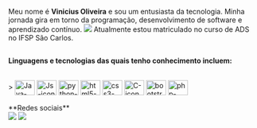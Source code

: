 Meu nome é **Vinicius Oliveira** e sou um entusiasta da tecnologia. Minha jornada gira em torno da programação, desenvolvimento de software e aprendizado contínuo.
<picture>
  <source
    srcset="https://github-readme-stats.vercel.app/api?username=Vinicius64&show_icons=true&theme=github_dark"
    media="(prefers-color-scheme: dark)"
  />
  <source
    srcset="https://github-readme-stats.vercel.app/api?username=Vinicius64&show_icons=true"
    media="(prefers-color-scheme: light), (prefers-color-scheme: no-preference)"
  />
  <img src="https://github-readme-stats.vercel.app/api?username=Vinicius64&show_icons=true" />
</picture>
Atualmente estou matriculado no curso de ADS no IFSP São Carlos.
##
**Linguagens e tecnologias das quais tenho conhecimento incluem:**
<div style="display: inline_block"><br>>
<img align="center" alt="Java-icon" height="30" width="40" src="https://cdn.jsdelivr.net/gh/devicons/devicon/icons/java/java-original.svg" />
<img align="center" alt="Js-icon" height="30" width="40" src="https://cdn.jsdelivr.net/gh/devicons/devicon/icons/javascript/javascript-original.svg" />
<img align="center" alt="python-icon" height="30" width="40" src="https://cdn.jsdelivr.net/gh/devicons/devicon/icons/python/python-original.svg" />
<img align="center" alt="html5-icon" height="30" width="40" src="https://cdn.jsdelivr.net/gh/devicons/devicon/icons/html5/html5-original.svg" />
<img align="center" alt="css3-icon" height="30" width="40" src="https://cdn.jsdelivr.net/gh/devicons/devicon/icons/css3/css3-original-wordmark.svg" />
<img align="center" alt="C-icon" height="30" width="40" src="https://cdn.jsdelivr.net/gh/devicons/devicon/icons/c/c-original.svg" />
<img align="center" alt="bootstrap-icon" height="30" width="40" src="https://cdn.jsdelivr.net/gh/devicons/devicon/icons/bootstrap/bootstrap-original.svg" />
<img align="center" alt="php-icon" height="30" width="40" src="https://cdn.jsdelivr.net/gh/devicons/devicon/icons/php/php-plain.svg" />
</div>
<br>
**Redes sociais**
<div>
<a href="mailto:oliveira.vinicius64@gmail.com"> <img src="https://img.shields.io/badge/Gmail-D14836?style=for-the-badge&logo=gmail&logoColor=white"></a>
<a href="https://www.linkedin.com/in/vinicius-da-silva-gon%C3%A7alves-oliveira-63455b243"> <img src="https://img.shields.io/badge/LinkedIn-0077B5?style=for-the-badge&logo=linkedin&logoColor=white"></a>
</div> 
